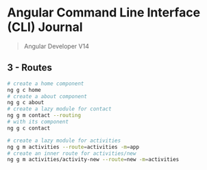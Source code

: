 # Angular Command Line Interface (CLI) Journal

> Angular Developer V14

## 3 - Routes

```bash
# create a home component
ng g c home
# create a about component
ng g c about
# create a lazy module for contact
ng g m contact --routing
# with its component
ng g c contact

# create a lazy module for activities
ng g m activities --route=activities -m=app
# create an inner route for activities/new
ng g m activities/activity-new --route=new -m=activities
```
